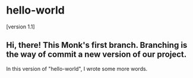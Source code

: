 # hello-world
[version 1.1]

Hi, there! This Monk's first branch.
Branching is the way of commit a new version of our project. 
----
In this version of "hello-world", I wrote some more words.
